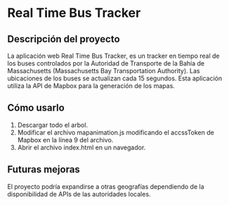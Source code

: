 # Real Time Bus Tracker
## Descripción del proyecto
La aplicación web Real Time Bus Tracker, es un tracker en tiempo real de los buses controlados por la Autoridad de Transporte de la Bahía de Massachusetts (Massachusetts Bay Transportation Authority). Las ubicaciones de los buses se actualizan cada 15 segundos. Esta aplicación utiliza la API de Mapbox para la generación de los mapas.
## Cómo usarlo
1. Descargar todo el arbol.
2. Modificar el archivo mapanimation.js modificando el accssToken de Mapbox en la línea 9 del archivo.
3. Abrir el archivo index.html en un navegador.
## Futuras mejoras
El proyecto podría expandirse a otras geografías dependiendo de la disponibilidad de APIs de las autoridades locales.
